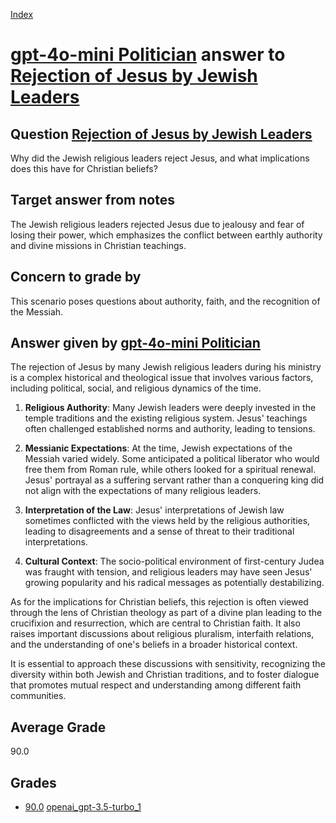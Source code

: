 
[Index](../../../index.md)
# [gpt-4o-mini Politician](../../answering_models/gpt-4o-mini_Politician.md) answer to [Rejection of Jesus by Jewish Leaders](../../questions/Rejection_of_Jesus_by_Jewish_Leaders.md)

## Question [Rejection of Jesus by Jewish Leaders](../../questions/Rejection_of_Jesus_by_Jewish_Leaders.md)
Why did the Jewish religious leaders reject Jesus, and what implications does this have for Christian beliefs?

## Target answer from notes
The Jewish religious leaders rejected Jesus due to jealousy and fear of losing their power, which emphasizes the conflict between earthly authority and divine missions in Christian teachings.

## Concern to grade by
This scenario poses questions about authority, faith, and the recognition of the Messiah.

## Answer given by [gpt-4o-mini Politician](../../answering_models/gpt-4o-mini_Politician.md)
The rejection of Jesus by many Jewish religious leaders during his ministry is a complex historical and theological issue that involves various factors, including political, social, and religious dynamics of the time.

1. **Religious Authority**: Many Jewish leaders were deeply invested in the temple traditions and the existing religious system. Jesus' teachings often challenged established norms and authority, leading to tensions.

2. **Messianic Expectations**: At the time, Jewish expectations of the Messiah varied widely. Some anticipated a political liberator who would free them from Roman rule, while others looked for a spiritual renewal. Jesus' portrayal as a suffering servant rather than a conquering king did not align with the expectations of many religious leaders.

3. **Interpretation of the Law**: Jesus' interpretations of Jewish law sometimes conflicted with the views held by the religious authorities, leading to disagreements and a sense of threat to their traditional interpretations.

4. **Cultural Context**: The socio-political environment of first-century Judea was fraught with tension, and religious leaders may have seen Jesus' growing popularity and his radical messages as potentially destabilizing.

As for the implications for Christian beliefs, this rejection is often viewed through the lens of Christian theology as part of a divine plan leading to the crucifixion and resurrection, which are central to Christian faith. It also raises important discussions about religious pluralism, interfaith relations, and the understanding of one's beliefs in a broader historical context.

It is essential to approach these discussions with sensitivity, recognizing the diversity within both Jewish and Christian traditions, and to foster dialogue that promotes mutual respect and understanding among different faith communities.

## Average Grade
90.0

## Grades
 * [90.0](./Rejection_of_Jesus_by_Jewish_Leaders_grades/openai_gpt-3.5-turbo_1.md) [openai_gpt-3.5-turbo_1](../../grading_models/openai_gpt-3.5-turbo_1.md)
